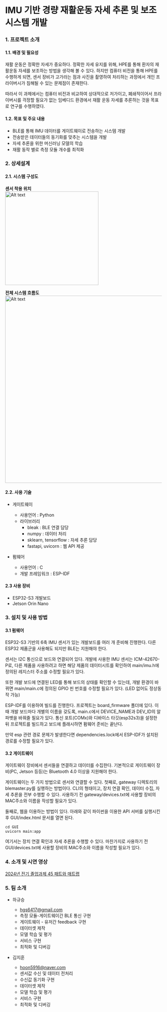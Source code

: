 # IMU 기반 경량 재활운동 자세 추론 및 보조 시스템 개발

### 1. 프로젝트 소개
#### 1.1. 배경 및 필요성

재활 운동은 정확한 자세가 중요하다. 정확한 자세 유지를 위해, HPE를 통해 환자의 재활운동 자세를 보조하는 방법을 생각해 볼 수 있다. 하지만 컴퓨터 비전을 통해 HPE를 수행하게 되면, 센서 장비가 고가라는 점과 사진을 촬영하여 처리하는 과정에서 개인 프라이버시가 침해될 수 있는 문제점이 존재한다.

따라서 이 과제에서는 컴퓨터 비전과 비교하여 상대적으로 저가이고, 폐쇄적이어서 프라이버시를 걱정할 필요가 없는 임베디드 환경에서 재활 운동 자세를 추론하는 것을 목표로 연구를 수행하였다.


#### 1.2. 목표 및 주요 내용

- BLE를 통해 IMU 데이터를 게이트웨이로 전송하는 시스템 개발
- 전송받은 데이터들의 동기화를 맞추는 시스템을 개발
- 자세 추론을 위한 머신러닝 모델의 학습
- 재활 동작 별로 측정 모듈 개수를 최적화

### 2. 상세설계
#### 2.1. 시스템 구성도

**센서 착용 위치**
<br>
<img src="https://github.com/user-attachments/assets/c4178bac-d06d-4661-8756-090856fb8233" width="300px" title="Title" alt="Alt text"></img>


**전체 시스템 흐름도**
<br>
<img src="https://github.com/user-attachments/assets/ff32aa22-6280-4d65-881b-c011e9085499" width="600px" title="Title" alt="Alt text"></img>


#### 2.2. 사용 기술

- 게이트웨이
  - 사용언어 : Python
  - 라이브러리
    - bleak : BLE 연결 담당
    - numpy : 데이터 처리
    - sklearn, tensorflow : 자세 추론 담당
    - fastapi, uvicorn : 웹 API 제공

- 펌웨어
  - 사용언어 : C
  - 개발 프레임워크 : ESP-IDF

#### 2.3 사용 장비

- ESP32-S3 개발보드
- Jetson Orin Nano


### 3. 설치 및 사용 방법

#### 3.1 펌웨어
ESP32-S3 기반의 6축 IMU 센서가 있는 개발보드를 여러 개 준비해 진행한다. 다른 ESP32 제품군을 사용해도 되지만 BLE는 지원해야 한다.

센서는 I2C 통신으로 보드와 연결되어 있다. 개발에 사용한 IMU 센서는 ICM-42670-P로, 다른 제품을 사용하려고 하면 해당 제품의 데이터시트를 확인하여 main/imu.h에 정의된 레지스터 주소를 수정할 필요가 있다.

또한 개발 보드에 연결된 LED를 통해 보드의 상태를 확인할 수 있는데, 개발 환경이 바뀌면 main/main.c에 정의된 GPIO 핀 번호를 수정할 필요가 있다. (LED 없어도 정상동작 가능)

ESP-IDF를 이용하여 빌드를 진행한다. 프로젝트는 board_firmware 폴더에 있다. 이때 개발 보드마다 개별의 이름을 갖도록, main.c에서 DEVICE_NAME과 DEV_ID의 알파벳을 바꿔줄 필요가 있다. 통신 포트(COMx)와 디바이스 타깃(esp32s3)을 설정한 뒤 프로젝트를 빌드하고 보드에 플래시하면 펌웨어 준비는 끝난다.

만약 esp 관련 경로 문제가 발생한다면 dependencies.lock에서 ESP-IDF가 설치된 경로를 수정할 필요가 있다.


#### 3.2 게이트웨이
게이트웨이 장비에서 센서들을 연결하고 데이터를 수집한다. 기본적으로 게이트웨이 장비(PC, Jetson 등등)는 Bluetooth 4.0 이상을 지원해야 한다.

게이트웨이는 두 가지 방법으로 센서와 연결할 수 있다. 첫째로, gateway 디렉토리의 blemaster.py를 실행하는 방법이다. CLI의 형태이고, 장치 연결 확인, 데이터 수집, 자세 추론을 전부 수행할 수 있다. 사용하기 전 gateway/devices.txt에 사용할 장비의 MAC주소와 이름을 작성할 필요가 있다.

둘째로, 웹을 이용하는 방법이 있다. 아래와 같이 파이썬을 이용한 API 서버를 실행시킨 후 GUI/index.html 문서를 열면 된다.
```
cd GUI     
uvicorn main:app
```
여기서는 장치 연결 확인과 자세 추론을 수행할 수 있다. 마찬가지로 사용하기 전 GUI/devices.txt에 사용할 장비의 MAC주소와 이름을 작성할 필요가 있다.



### 4. 소개 및 시연 영상

[2024년 전기 졸업과제 45 패트와 매트랩](https://youtu.be/8_2EiJ4fJU8)

### 5. 팀 소개

- 하규승
  - hgs6417@gmail.com
  - 측정 모듈-게이트웨이간 BLE 통신 구현
  - 게이트웨이 - 유저간 feedback 구현
  - 데이터셋 제작
  - 모델 학습 및 평가
  - 서비스 구현
  - 최적화 및 디버깅

- 김지훈
  - hoon5916@naver.com
  - 센서값 수신 및 데이터 전처리
  - 수신값 동기화 구현
  - 데이터셋 제작
  - 모델 학습 및 평가
  - 서비스 구현
  - 최적화 및 디버깅
